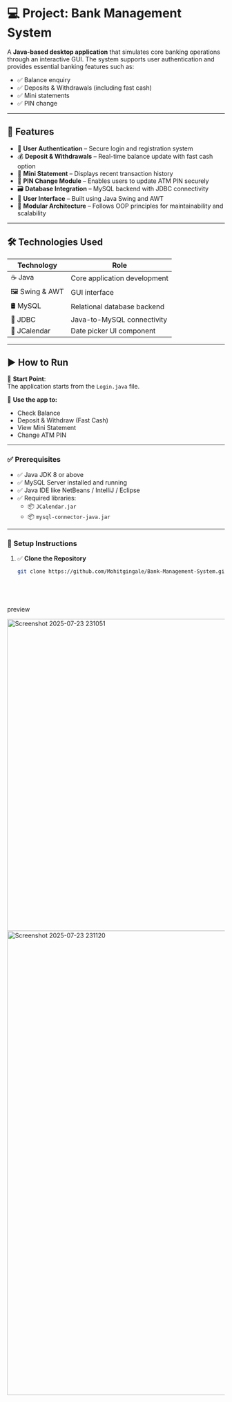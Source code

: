 # 💻 Project: Bank Management System

A **Java-based desktop application** that simulates core banking operations through an interactive GUI. The system supports user authentication and provides essential banking features such as:

- ✅ Balance enquiry  
- ✅ Deposits & Withdrawals (including fast cash)  
- ✅ Mini statements  
- ✅ PIN change  

---

## 🚀 Features

- 🔐 **User Authentication** – Secure login and registration system  
- 💰 **Deposit & Withdrawals** – Real-time balance update with fast cash option  
- 🧾 **Mini Statement** – Displays recent transaction history  
- 🔁 **PIN Change Module** – Enables users to update ATM PIN securely  
- 🗃️ **Database Integration** – MySQL backend with JDBC connectivity  
- 🎨 **User Interface** – Built using Java Swing and AWT  
- 🧱 **Modular Architecture** – Follows OOP principles for maintainability and scalability  

---

## 🛠️ Technologies Used

| Technology     | Role                                 |
|----------------|--------------------------------------|
| ☕ Java         | Core application development         |
| 🖼️ Swing & AWT | GUI interface                        |
| 🛢️ MySQL       | Relational database backend          |
| 🔗 JDBC         | Java-to-MySQL connectivity           |
| 📅 JCalendar    | Date picker UI component             |

---

## ▶️ How to Run

🔰 **Start Point**:  
The application starts from the `Login.java` file.  

📲 **Use the app to:**
- Check Balance
- Deposit & Withdraw (Fast Cash)
- View Mini Statement
- Change ATM PIN

---

### ✅ Prerequisites

- ✅ Java JDK 8 or above  
- ✅ MySQL Server installed and running  
- ✅ Java IDE like NetBeans / IntelliJ / Eclipse  
- ✅ Required libraries:
  - 📦 `JCalendar.jar`
  - 📦 `mysql-connector-java.jar`

---

### 📁 Setup Instructions

1. ✅ **Clone the Repository**
   ```bash
   git clone https://github.com/Mohitgingale/Bank-Management-System.git



  
  preview

   <img width="1278" height="723" alt="Screenshot 2025-07-23 231051" src="https://github.com/user-attachments/assets/d801aa37-b233-411a-86ee-3e57c19f538f" />
   
  <img width="1905" height="1076" alt="Screenshot 2025-07-23 231120" src="https://github.com/user-attachments/assets/02678ba2-d6d3-4a12-ac93-0521fc872f70" />


